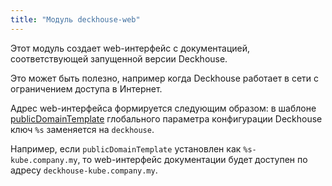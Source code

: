 ```yaml
---
title: "Модуль deckhouse-web"
---
```


Этот модуль создает web-интерфейс с документацией, соответствующей запущенной версии Deckhouse. 

Это может быть полезно, например когда Deckhouse работает в сети с ограничением доступа в Интернет.

Адрес web-интерфейса формируется следующим образом: в шаблоне [publicDomainTemplate](../../deckhouse-configure-global.html#parameters-modules-publicdomaintemplate) глобального параметра конфигурации Deckhouse ключ `%s` заменяется на `deckhouse`.

Например, если `publicDomainTemplate` установлен как `%s-kube.company.my`, то web-интерфейс документации будет доступен по адресу `deckhouse-kube.company.my`.

